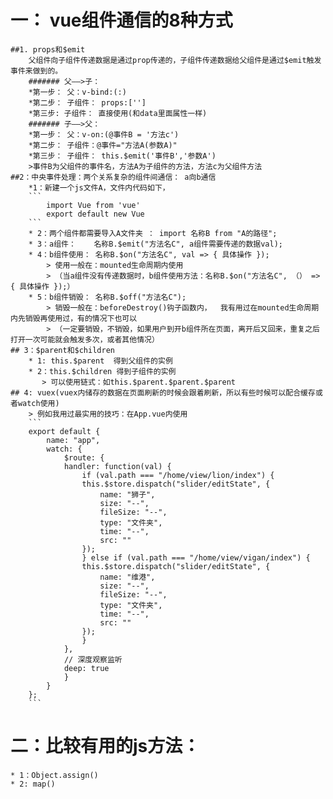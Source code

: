 # 一： vue组件通信的8种方式
    ##1. props和$emit
        父组件向子组件传递数据是通过prop传递的，子组件传递数据给父组件是通过$emit触发事件来做到的。
        ####### 父——>子： 
        *第一步： 父：v-bind:(:)  
        *第二步： 子组件： props:[''] 
        *第三步: 子组件： 直接使用(和data里面属性一样)
        ####### 子——>父： 
        *第一步： 父：v-on:(@事件B = '方法c')   
        *第二步： 子组件：@事件="方法A(参数A)"  
        *第三步： 子组件： this.$emit('事件B','参数A')        
        >事件B为父组件的事件名，方法A为子组件的方法，方法c为父组件方法
    ##2：中央事件处理：两个关系复杂的组件间通信： a向b通信
        *1：新建一个js文件A，文件内代码如下，
        ```
            import Vue from 'vue'
            export default new Vue
        ```
        * 2：两个组件都需要导入A文件夹 ： import 名称B from "A的路径";
        * 3：a组件：    名称B.$emit("方法名C", a组件需要传递的数据val);
        * 4：b组件使用： 名称B.$on("方法名C", val => { 具体操作 });
            > 使用一般在：mounted生命周期内使用
            > （当a组件没有传递数据时，b组件使用方法：名称B.$on("方法名C", （） => { 具体操作 });）
        * 5：b组件销毁： 名称B.$off("方法名C");
            > 销毁一般在：beforeDestroy()钩子函数内，  我有用过在mounted生命周期内先销毁再使用过，有的情况下也可以
            > （一定要销毁，不销毁，如果用户到开b组件所在页面，离开后又回来，重复之后打开一次可能就会触发多次，或者其他情况）
    ## 3：$parent和$children
        * 1: this.$parent  得到父组件的实例
        * 2：this.$children 得到子组件的实例
           > 可以使用链式：如this.$parent.$parent.$parent 
    ## 4: vuex(vuex内储存的数据在页面刷新的时候会跟着刷新，所以有些时候可以配合缓存或者watch使用)
        > 例如我用过最实用的技巧：在App.vue内使用
        ```
        export default {
            name: "app",
            watch: {
                $route: {
                handler: function(val) {
                    if (val.path === "/home/view/lion/index") {
                    this.$store.dispatch("slider/editState", {
                        name: "狮子",
                        size: "--",
                        fileSize: "--",
                        type: "文件夹",
                        time: "--",
                        src: ""
                    });
                    } else if (val.path === "/home/view/vigan/index") {
                    this.$store.dispatch("slider/editState", {
                        name: "维港",
                        size: "--",
                        fileSize: "--",
                        type: "文件夹",
                        time: "--",
                        src: ""
                    });
                    }
                },
                // 深度观察监听
                deep: true
                }
            }
        };
        ```

        







# 二：比较有用的js方法：
    * 1：Object.assign()
    * 2: map()
